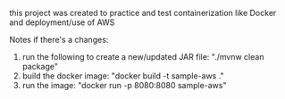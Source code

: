 this project was created to practice and test containerization like Docker and deployment/use of AWS

Notes if there's a changes:
1. run the following to create a new/updated JAR file: "./mvnw clean package"
2. build the docker image: "docker build -t sample-aws ."
3. run the image: "docker run -p 8080:8080 sample-aws"
